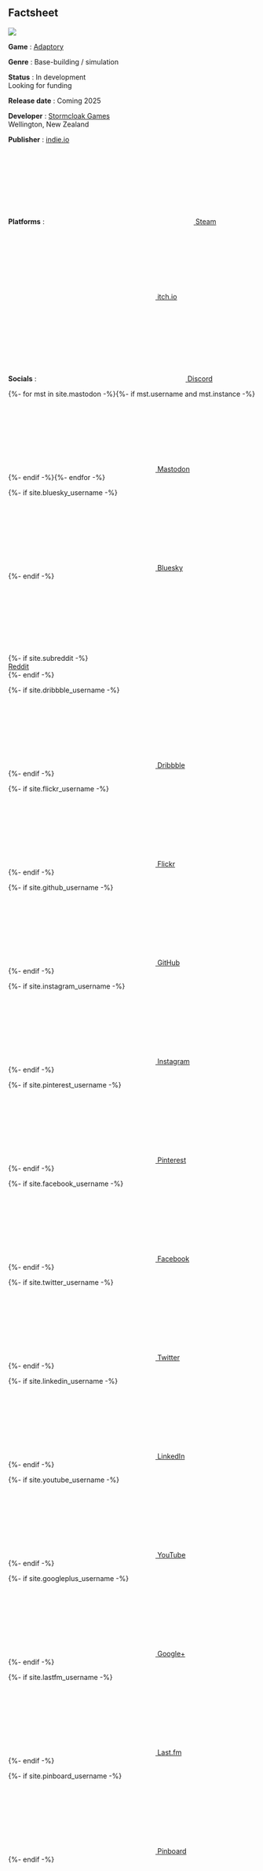 ## Factsheet

<a href="/assets/images/press/adaptory box art 4@2x.png"><img src="/assets/images/press/adaptory box art 4@2x.png"></a>

**Game**
: [Adaptory](https://adaptorygame.com)

**Genre**
: Base-building / simulation

**Status**
: In development<br>Looking for funding

**Release date**
: Coming 2025

**Developer**
: [Stormcloak Games](https://stormcloak.games)
  <br>
  Wellington, New Zealand

**Publisher**
: [indie.io](https://indie.io)

**Platforms**
: <a rel="me" class="highlight-inline" href="https://store.steampowered.com/app/2201620/Adaptory/" title="Wishlist Adaptory on Steam"><svg class="svg-icon steam"><use xlink:href="{{ '/assets/steam1.svg#steam' | relative_url }}"></use></svg> <span class="username">Steam</span></a>
  <br>
  <a rel="me" class="highlight-inline" href="https://soundasleepful.itch.io/adaptory" title="Download the latest Adaptory alpha on itch.io"><svg class="svg-icon itch"><use xlink:href="{{ '/assets/itchio.svg#itch' | relative_url }}"></use></svg> <span class="username">itch.io</span></a><br>

**Socials**
: <!-- -->
  <a rel="me" class="highlight-inline" href="/discord" title="Hang out on Discord"><svg class="svg-icon discord"><use xlink:href="{{ '/assets/discord1.svg#discord' | relative_url }}"></use></svg> <span class="username">Discord</span></a><br>

  {%- for mst in site.mastodon -%}{%- if mst.username and mst.instance -%}<a rel="me" class="highlight-inline" href="https://{{ mst.instance| cgi_escape | escape}}/@{{mst.username}}" title="Mastodon"><svg class="svg-icon"><use xlink:href="{{ '/assets/minima-social-icons.svg#mastodon' | relative_url }}"></use></svg> <span class="username">Mastodon</span></a><br>{%- endif -%}{%- endfor -%}

  {%- if site.bluesky_username -%}<a rel="me" class="highlight-inline" href="https://bsky.app/profile/{{ site.bluesky_username| cgi_escape | escape }}" title="Bluesky"><svg class="svg-icon"><use xlink:href="{{ '/assets/bluesky1.svg#bluesky' | relative_url }}"></use></svg> <span class="username">Bluesky</span></a><br>{%- endif -%}

  {%- if site.subreddit -%}<a rel="me" class="highlight-inline" href="https://reddit.com/r/{{ site.subreddit| cgi_escape | escape }}" title="Reddit"><svg class="svg-icon"><use xlink:href="{{ '/assets/reddit1.svg#reddit' | relative_url }}"></use></svg> <span class="username">Reddit</span></a><br>{%- endif -%}

  {%- if site.dribbble_username -%}<a rel="me" class="highlight-inline" href="https://dribbble.com/{{ site.dribbble_username| cgi_escape | escape }}" title="Dribble"><svg class="svg-icon"><use xlink:href="{{ '/assets/minima-social-icons.svg#dribbble' | relative_url }}"></use></svg> <span class="username">Dribbble</span></a><br>{%- endif -%}

  {%- if site.flickr_username -%}<a rel="me" class="highlight-inline" href="https://www.flickr.com/photos/{{ site.flickr_username| cgi_escape | escape }}" title="Flickr"><svg class="svg-icon"><use xlink:href="{{ '/assets/minima-social-icons.svg#flickr' | relative_url }}"></use></svg> <span class="username">Flickr</span></a><br>{%- endif -%}

  {%- if site.github_username -%}<a rel="me" class="highlight-inline" href="https://github.com/{{ site.github_username| cgi_escape | escape }}" title="GitHub"><svg class="svg-icon"><use xlink:href="{{ '/assets/minima-social-icons.svg#github' | relative_url }}"></use></svg> <span class="username">GitHub</span></a><br>{%- endif -%}

  {%- if site.instagram_username -%}<a rel="me" class="highlight-inline" href="https://instagram.com/{{ site.instagram_username| cgi_escape | escape }}" title="Instagram"><svg class="svg-icon"><use xlink:href="{{ '/assets/minima-social-icons.svg#instagram' | relative_url }}"></use></svg> <span class="username">Instagram</span></a><br>{%- endif -%}

  {%- if site.pinterest_username -%}<a rel="me" class="highlight-inline" href="https://www.pinterest.com/{{ site.pinterest_username| cgi_escape | escape }}" title="Pinterest"><svg class="svg-icon"><use xlink:href="{{ '/assets/minima-social-icons.svg#pinterest' | relative_url }}"></use></svg> <span class="username">Pinterest</span></a><br>{%- endif -%}

  {%- if site.facebook_username -%}<a rel="me" class="highlight-inline" href="https://www.facebook.com/{{ site.facebook_username| cgi_escape | escape }}" title="Facebook"><svg class="svg-icon"><use xlink:href="{{ '/assets/minima-social-icons.svg#facebook' | relative_url }}"></use></svg> <span class="username">Facebook</span></a><br>{%- endif -%}

  {%- if site.twitter_username -%}<a rel="me" class="highlight-inline" href="https://www.twitter.com/{{ site.twitter_username| cgi_escape | escape }}" title="Twitter"><svg class="svg-icon"><use xlink:href="{{ '/assets/minima-social-icons.svg#twitter' | relative_url }}"></use></svg> <span class="username">Twitter</span></a><br>{%- endif -%}

  {%- if site.linkedin_username -%}<a rel="me" class="highlight-inline" href="https://www.linkedin.com/in/{{ site.linkedin_username| cgi_escape | escape }}" title="LinkedIn"><svg class="svg-icon"><use xlink:href="{{ '/assets/minima-social-icons.svg#linkedin' | relative_url }}"></use></svg> <span class="username">LinkedIn</span></a><br>{%- endif -%}

  {%- if site.youtube_username -%}<a rel="me" class="highlight-inline" href="https://youtube.com/{{ site.youtube_username| cgi_escape | escape }}" title="YouTube"><svg class="svg-icon"><use xlink:href="{{ '/assets/minima-social-icons.svg#youtube' | relative_url }}"></use></svg> <span class="username">YouTube</span></a><br>{%- endif -%}

  {%- if site.googleplus_username -%}<a rel="me" class="highlight-inline" href="https://plus.google.com/{{ site.googleplus_username| escape }}" title="Google+"><svg class="svg-icon"><use xlink:href="{{ '/assets/minima-social-icons.svg#googleplus' | relative_url }}"></use></svg> <span class="username">Google+</span></a><br>{%- endif -%}

  {%- if site.lastfm_username -%}<a rel="me" class="highlight-inline" href="https://last.fm/user/{{ site.lastfm_username| cgi_escape | escape }}" title="last.fm"><svg class="svg-icon"><use xlink:href="{{ '/assets/minima-social-icons.svg#lastfm' | relative_url }}"></use></svg> <span class="username">Last.fm</span></a><br>{%- endif -%}

  {%- if site.pinboard_username -%}<a rel="me" class="highlight-inline" href="https://pinboard.in/u:{{ site.pinboard_username| cgi_escape | escape }}" title="Pinboard"><svg class="svg-icon"><use xlink:href="{{ '/assets/minima-social-icons.svg#pinboard' | relative_url }}"></use></svg> <span class="username">Pinboard</span></a><br>{%- endif -%}

  {%- if site.rss -%}<a rel="me" class="highlight-inline" href="{{ 'feed.xml' | relative_url }}" title="RSS"><svg class="svg-icon"><use xlink:href="{{ '/assets/minima-social-icons.svg#rss' | relative_url }}"></use></svg> <span>RSS</span></a><br>{%- endif -%}

<!-- -->

**Website**
: [adaptorygame.com](https://adaptorygame.com)
